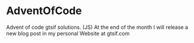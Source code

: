 # AdventOfCode
Advent of code gtsif solutions. (JS) 
At the end of the month I will release a new blog post in my personal Website at gtsif.com 
